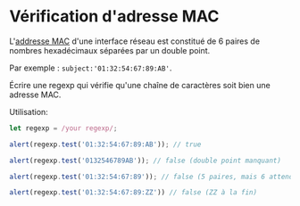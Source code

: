 # Vérification d'adresse MAC

L'[addresse MAC](https://fr.wikipedia.org/wiki/Adresse_MAC) d'une interface réseau est constitué de 6 paires de nombres hexadécimaux séparées par un double point.

Par exemple : `subject:'01:32:54:67:89:AB'`.

Écrire une regexp qui vérifie qu'une chaîne de caractères soit bien une adresse MAC.

Utilisation:
```js
let regexp = /your regexp/;

alert(regexp.test('01:32:54:67:89:AB')); // true

alert(regexp.test('0132546789AB')); // false (double point manquant)

alert(regexp.test('01:32:54:67:89')); // false (5 paires, mais 6 attendues)

alert(regexp.test('01:32:54:67:89:ZZ')) // false (ZZ à la fin)
```
